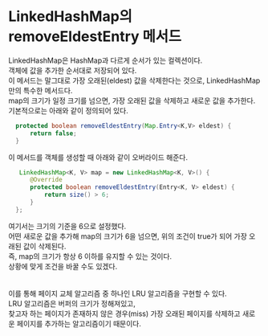 # LinkedHashMap의 removeEldestEntry 메서드  
LinkedHashMap은 HashMap과 다르게 순서가 있는 컬렉션이다.  
객체에 값을 추가한 순서대로 저장되어 있다.  
이 메서드는 말그대로 가장 오래된(eldest) 값을 삭제한다는 것으로, LinkedHashMap만의 특수한 메서드다.  
map의 크기가 일정 크기를 넘으면, 가장 오래된 값을 삭제하고 새로운 값을 추가한다.  
기본적으로는 아래와 같이 정의되어 있다.
```java
  protected boolean removeEldestEntry(Map.Entry<K,V> eldest) {
      return false;
  }
```
이 메서드를 객체를 생성할 때 아래와 같이 오버라이드 해준다.
```java
   LinkedHashMap<K, V> map = new LinkedHashMap<K, V>() {
      @Override
      protected boolean removeEldestEntry(Entry<K, V> eldest) {
          return size() > 6;
      }
  };
```
여기서는 크기의 기준을 6으로 설정했다.  
어떤 새로운 값을 추가해 map의 크기가 6을 넘으면, 위의 조건이 true가 되어 가장 오래된 값이 삭제된다.  
즉, map의 크기가 항상 6 이하를 유지할 수 있는 것이다.  
상황에 맞게 조건을 바꿀 수도 있겠다.  
</br>  
이를 통해 페이지 교체 알고리즘 중 하나인 LRU 알고리즘을 구현할 수 있다.  
LRU 알고리즘은 버퍼의 크기가 정해져있고,  
찾고자 하는 페이지가 존재하지 않은 경우(miss) 가장 오래된 페이지를 삭제하고 새로운 페이지를 추가하는 알고리즘이기 때문이다.
